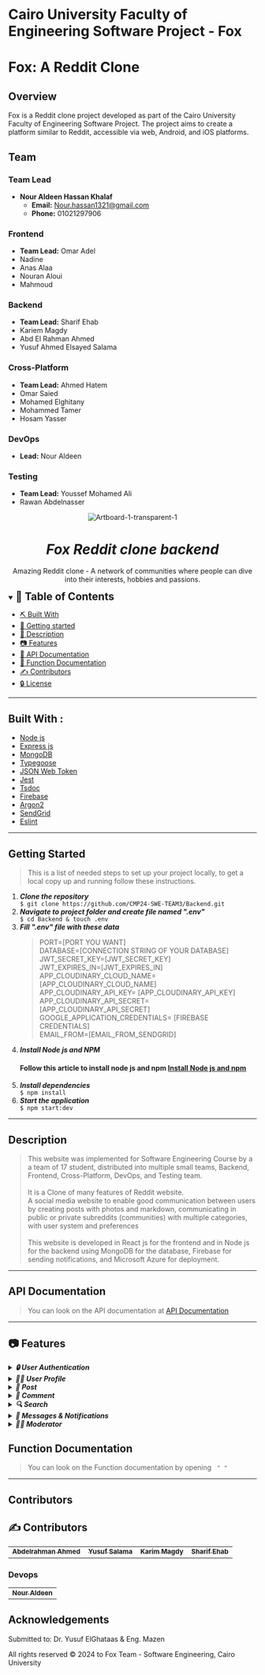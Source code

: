 # Cairo University Faculty of Engineering Software Project - Fox

# Fox: A Reddit Clone

## Overview

Fox is a Reddit clone project developed as part of the Cairo University Faculty of Engineering Software Project. The project aims to create a platform similar to Reddit, accessible via web, Android, and iOS platforms.

## Team

### Team Lead
- **Nour Aldeen Hassan Khalaf**
  - **Email:** Nour.hassan1321@gmail.com
  - **Phone:** 01021297906

### Frontend
- **Team Lead:** Omar Adel
- Nadine
- Anas Alaa
- Nouran Aloui
- Mahmoud

### Backend
- **Team Lead:** Sharif Ehab
- Kariem Magdy
- Abd El Rahman Ahmed
- Yusuf Ahmed Elsayed Salama

### Cross-Platform
- **Team Lead:** Ahmed Hatem
- Omar Saied
- Mohamed Elghitany
- Mohammed Tamer
- Hosam Yasser

### DevOps
- **Lead:** Nour Aldeen

### Testing
- **Team Lead:** Youssef Mohamed Ali
- Rawan Abdelnasser

<div align="center">
<img src="https://i.ibb.co/9rVdpKn/Artboard-1-transparent-1.png" alt="Artboard-1-transparent-1" border="0">
<h1/>
</div>

<div align="center">
    <h1 align='center'><i>Fox Reddit clone backend</i></h1>
    <p>Amazing Reddit clone - A network of communities where people can dive into their interests, hobbies and passions.</p>
</div>

<details open="open">
<summary>
<h2 style="display:inline">📝 Table of Contents</h2>
</summary>

- [⛏️ Built With](#built-with)
- [🏁 Getting started](#getting-started)
- [🏁 Description](#Description)
- [📷 Features](#features)
- [🏁 API Documentation](#API-Documentation)
- [🏁 Function Documentation](#Function-Documentation)
- [✍️ Contributors](#contributors)
- [🔒 License](#license)
</details>
<hr>
<h2 href="#BuiltWith">Built With : </h2>
 <ul>
  <li><a href="https://www.w3schools.com/nodejs/">Node js</a></li>
  <li><a href="https://www.javatpoint.com/expressjs-tutorial">Express js</a></li>
  <li><a href="https://www.w3schools.in/mongodb/tutorials/">MongoDB</a></li>
   <li><a href="https://typegoose.github.io/typegoose/docs/guides/quick-start-guide">Typegoose</a></li>
  <li><a href="http://www.w3schools.me/aspnetcore/implement-jwt">JSON Web Token</a></li>
  <li><a href="https://jestjs.io/">Jest</a></li>
  <li><a href="https://tsdoc.org/">Tsdoc</a></li>
  <li><a href="https://firebase.google.com/">Firebase</a></li>
  <li><a href="https://argon2-cffi.readthedocs.io/en/stable/argon2.html">Argon2</a></li>
  <li><a href="https://sendgrid.com/en-us">SendGrid</a></li>
  <li><a href="https://eslint.org/">Eslint</a></li>
 </ul>
<hr>
<h2 href="#GettingStarted">Getting Started</h2>
<blockquote>
  <p>This is a list of needed steps to set up your project locally, to get a local copy up and running follow these instructions.
 </p>
</blockquote>
<ol>
  <li><strong><em>Clone the repository</em></strong>
    <div>
        <code>$ git clone https://github.com/CMP24-SWE-TEAM3/Backend.git</code>
    </div>
  </li>
  <li><strong><em>Navigate to project folder and create file named ".env"</em></strong>
    <div>
        <code>$ cd Backend & touch .env</code>
    </div>
  </li>
  <li><strong><em>Fill ".env" file with these data</em></strong>
    <div><blockquote> <p> 
        PORT=[PORT YOU WANT] <br>
        DATABASE=[CONNECTION STRING OF YOUR DATABASE] <br>
        JWT_SECRET_KEY=[JWT_SECRET_KEY] <br>
        JWT_EXPIRES_IN=[JWT_EXPIRES_IN] <br>
        APP_CLOUDINARY_CLOUD_NAME= [APP_CLOUDINARY_CLOUD_NAME]<br>
        APP_CLOUDINARY_API_KEY= [APP_CLOUDINARY_API_KEY]<br>
        APP_CLOUDINARY_API_SECRET= [APP_CLOUDINARY_API_SECRET]<br>
        GOOGLE_APPLICATION_CREDENTIALS= [FIREBASE CREDENTIALS]<br>
        EMAIL_FROM=[EMAIL_FROM_SENDGRID] <br></p> </blockquote>
    </div>
  </li>
  <li><strong><em>Install Node js and NPM</em></strong>
    <div>
        <h4>Follow this article to install node js and npm <a href="https://phoenixnap.com/kb/install-node-js-npm-on-windows">Install Node js and npm</a></h4>
    </div>
  </li>
  <li><strong><em>Install dependencies</em></strong>
    <div>
        <code>$ npm install</code>
    </div>
  </li>
  <li><strong><em>Start the application</em></strong>
    <div>
        <code>$ npm start:dev</code>
    </div>
  </li>

</ol>
<hr>

<h2 href="#Description">Description</h2>
<blockquote>
  <p>
  This website was implemented for Software Engineering Course 
  by a a team of 17 student, distributed into multiple small teams, Backend, Frontend, Cross-Platform, DevOps, and Testing team.
  <br>
  <br>
  It is a Clone of many features of Reddit website.
  <br>
  A social media website to enable good communication between users by creating posts with photos and markdown, communicating in public or private subreddits (communities) with multiple categories, with user system and preferences
  <br>
  <br>
  This website is developed in React js for the frontend and in Node js for the backend using MongoDB for the database, Firebase for sending notifications, and Microsoft Azure for deployment.
 </p>
</blockquote>
<hr>
<h2 href="#API-Documentation">API Documentation</h2>
<blockquote>
  <p>
  You can look on the API documentation at <a href="https://documenter.getpostman.com/view/33567666/2sA3Bn7Ybd">API Documentation</a>
  </p>
</blockquote>
<hr>

## 📷 Features

<details>
<summary>
<h4 style="display:inline">
<strong><em>🔒 User Authentication</em></strong></h4>
</summary>

- Sign up
- Login in
- Forget password
- Reset Password



 
</details>

<details>
<summary>
<h4 style="display:inline">
<strong><em> 🙍‍♂️ User Profile</em></strong></h4>
</summary>

- Profile overview (posts, comments, upvotes, downvotes, etc.)
- Your Posts
- Your Comment
- Your Upvotes
- Your Downvotes
- Your Saved Posts and Comments
- Your Hidden Posts and Comments
- Your History
- Your Followers
    
 
  

</details>

<details>
<summary>
<h4 style="display:inline">
<strong><em> 📰 Post</em></strong></h4>
</summary>

- Create rich text post
- Create image and video post
- Create link post
- Add spoiler to post
- Add nsfw to post
- Upvote and downvote post
- Save post
- Hide post
- Report post
- Edit post
- Delete post




    
</details>

<details>
<summary>
<h4 style="display:inline">
<strong><em> 💬 Comment</em></strong></h4>
</summary>

- Create rich text comment
- Upvote and downvote comment
- Reply to comment
- Report comment




</details>

<details>
<summary>
<h4 style="display:inline">
<strong><em> 🔍 Search</em></strong></h4>
</summary>
  Search results according to user(logged in or not) with proper sortings
- Search Homepage
  - Subreddit
  - Posts
  - Comments
  - People
- Search in communities
  - Posts
  - Comments

 

    
</details>

<details>
<summary>
<h4 style="display:inline">
<strong><em> 📧 Messages & Notifications</em></strong></h4>
</summary>

- Notifications
  - Push notifications
  - All notifications
- Messages
  - Send a private message
  - All messages
  - Unread messages
  - Sent
  - Post replies
  - Usernames mentions
  - Delete message
  - Report message
  - Reply to message
    
 

    
</details>

<details>
<summary>
<h4 style="display:inline">
<strong><em> 🧑‍💼 Moderator</em></strong></h4>
</summary>

- Queues
  - Spam queue (posts and comments)
  - Edited queue (posts and comments)
  - Unmoderated queue (posts and comments)

- User management
  - Banned users
  - Muted user
  - Approved user
  - Moderators

- Rules and regulations
  - Add new rule
  - Edit rule
  - Delete rule
  - Reorder rules

- Community settings
  - Edit community name
  - Edit community description
  - Edit community topic
  - Edit community language
  - Edit community type (Public, Private, Restricted)
  - Edit community region
  - Enable/disable community Spoiler tag
  - Edit suggested sort for posts
  - Enable/disable image and video in posts

- Community traffic
  - Day of week
  - Month
  - Page views
  - Members joined
  - Members left



 
</details>
<h2 href="#Function-Documentation">Function Documentation</h2>
<blockquote>
  <p>
  You can look on the Function documentation by opening <code> " " </code>
  </p>
</blockquote>
<hr>

<h2 href="#Contributors">Contributors</h2>

## ✍️ Contributors

<table>
  <tr>

<td align="center">
<a href="https://github.com/abdahmed22" target="_black">
<sub><b>Abdelrahman Ahmed</b></sub></a><br />
</td>

<td align="center">
<a href="https://github.com/ysalama03" target="_black">
<sub><b>Yusuf Salama</b></sub></a><br />
</td>

<td align="center">
<a href="https://github.com/Karimmagdyyy" target="_black">
<sub><b>Karim Magdy</b></sub></a><br />
</td>
<td align="center">
<a href="https://github.com/SharifEhab" target="_black">
<sub><b>Sharif Ehab</b></sub></a><br />
</td>


</tr>
 </table>

### Devops
<table>
    <td align="center">
        <a href="https://github.com/nouraldeen1" target="_blank">
            <sub><b>Nour Aldeen</b></sub></a><br />
    </td>
</table>

## Acknowledgements

Submitted to: Dr. Yusuf ElGhataas & Eng. Mazen

All rights reserved © 2024 to Fox Team - Software Engineering, Cairo University


